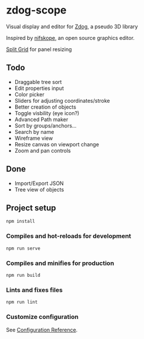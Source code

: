 # zdog-scope
Visual display and editor for [Zdog](https://zzz.dog/), a pseudo 3D library

Inspired by [nifskope](http://www.niftools.org/), an open source graphics editor.


[Split Grid](https://github.com/nathancahill/split/tree/master/packages/split-grid) for panel resizing

## Todo
- Draggable tree sort
- Edit properties input
- Color picker
- Sliders for adjusting coordinates/stroke
- Better creation of objects
- Toggle visbility (eye icon?)
- Advanced Path maker
- Sort by groups/anchors...
- Search by name
- Wireframe view
- Resize canvas on viewport change
- Zoom and pan controls

## Done
- Import/Export JSON
- Tree view of objects

## Project setup
```
npm install
```

### Compiles and hot-reloads for development
```
npm run serve
```

### Compiles and minifies for production
```
npm run build
```

### Lints and fixes files
```
npm run lint
```

### Customize configuration
See [Configuration Reference](https://cli.vuejs.org/config/).
